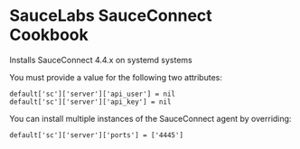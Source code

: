 # SauceLabs SauceConnect Cookbook

Installs SauceConnect 4.4.x on systemd systems

You must provide a value for the following two attributes:
```
default['sc']['server']['api_user'] = nil
default['sc']['server']['api_key'] = nil
```
You can install multiple instances of the SauceConnect agent by overriding:
```
default['sc']['server']['ports'] = ['4445']
```
